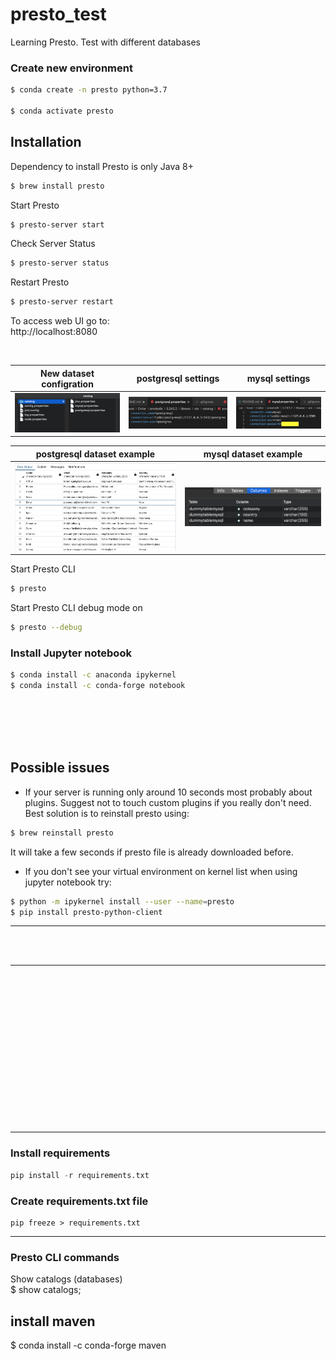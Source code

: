 # presto_test
Learning Presto. Test with different databases



### Create new environment
```sh
$ conda create -n presto python=3.7 

$ conda activate presto
```

## Installation  

Dependency to install Presto is only Java 8+
```sh
$ brew install presto
```
Start Presto
```sh
$ presto-server start
```
Check Server Status
```sh
$ presto-server status
```
Restart Presto 
```sh
$ presto-server restart
```
To access web UI go to:  
http://localhost:8080

<br/>

New dataset configration        |  postgresql settings     |  mysql settings 
:-------------------------:|:-------------------------:|:-------------------------:
![](./images/catalog.png)  |  ![](./images/postgresql.png) | ![](./images/mysql.png) |


postgresql dataset example    |  mysql dataset example  | 
:-------------------------:|:-------------------------:|
![](./images/postdata.png)  |  ![](./images/mysqldata.png) | 



Start Presto CLI
```sh
$ presto
```
Start Presto CLI debug mode on
```sh
$ presto --debug
```



### Install Jupyter notebook
```sh
$ conda install -c anaconda ipykernel
$ conda install -c conda-forge notebook
```

<br/><br/><br/><br/>

## Possible issues
* If your server is running only around 10 seconds most probably about plugins. Suggest not to touch custom plugins if you really don't need. Best solution is to reinstall presto using:
```sh
$ brew reinstall presto
```
It will take a few seconds if presto file is already downloaded before.

* If you don't see your virtual environment on kernel list when using jupyter notebook try:
```sh
$ python -m ipykernel install --user --name=presto
$ pip install presto-python-client
```
______________


<br/><br/>





______________




<br/><br/><br/><br/><br/><br/><br/><br/><br/><br/><br/><br/><br/><br/>




______________

### Install requirements
```Python
pip install -r requirements.txt
```

### Create requirements.txt file
```
pip freeze > requirements.txt
```
______________


### Presto CLI commands
 Show catalogs (databases)  
 $ show catalogs;


## install maven

$ conda install -c conda-forge maven

